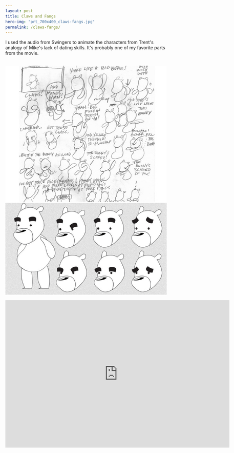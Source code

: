 ```yaml
---
layout: post
title: Claws and Fangs
hero-img: "prt_700x400_claws-fangs.jpg"
permalink: /claws-fangs/
---
```


I used the audio from Swingers to animate the characters from Trent's analogy of Mike's lack of dating skills. It's probably one of my favorite parts from the movie.<br><br />

![CF Sketch](/public/img/claws-fangs/bear-sketch2_11.jpg)
![CF Sketch](/public/img/claws-fangs/bear-sketch.jpg)
<iframe class="video-media" src="http://player.vimeo.com/video/53986579?title=0&byline=0&portrait=0&badge=0" width="700" height="460" frameborder="0" webkitAllowFullScreen mozallowfullscreen allowFullScreen></iframe>
